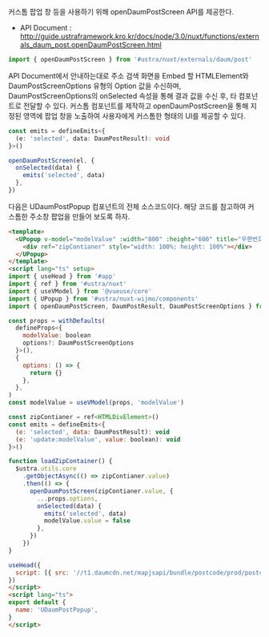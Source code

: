 커스톰 팝업 창 등을 사용하기 위해 openDaumPostScreen API를 제공한다.
- API Document : http://guide.ustraframework.kro.kr/docs/node/3.0/nuxt/functions/externals_daum_post.openDaumPostScreen.html
```typescript
import { openDaumPostScreen } from '#ustra/nuxt/externals/daum/post'
```

API Document에서 안내하는대로 주소 검색 화면을 Embed 할 HTMLElement와 DaumPostScreenOptions 유형의 Option 값을 수신하며, DaumPostScreenOptions의 onSelected 속성을 통해 결과 값을 수신 후, 타 컴포넌트로 전달할 수 있다.
커스톰 컴포넌트를 제작하고 openDaumPostScreen을 통해 지정된 영역에 팝업 창을 노출하여 사용자에게 커스톰한 형태의 UI를 제공할 수 있다.
```typescript
const emits = defineEmits<{
  (e: 'selected', data: DaumPostResult): void
}>()

openDaumPostScreen(el, {
  onSelected(data) {
    emits('selected', data)
  },
})
```
다음은 UDaumPostPopup 컴포넌트의 전체 소스코드이다. 해당 코드를 참고하여 커스톰한 주소창 팝업을 만들어 보도록 하자.
```html
<template>
  <UPopup v-model="modelValue" :width="800" :height="600" title="우편번호 조회" @shown="() => loadZipContainer()">
    <div ref="zipContianer" style="width: 100%; height: 100%"></div>
  </UPopup>
</template>
<script lang="ts" setup>
import { useHead } from '#app'
import { ref } from '#ustra/nuxt'
import { useVModel } from '@vueuse/core'
import { UPopup } from '#ustra/nuxt-wijmo/components'
import { openDaumPostScreen, DaumPostResult, DaumPostScreenOptions } from '#ustra/nuxt/externals/daum/post'

const props = withDefaults(
  defineProps<{
    modelValue: boolean
    options?: DaumPostScreenOptions
  }>(),
  {
    options: () => {
      return {}
    },
  },
)
const modelValue = useVModel(props, 'modelValue')

const zipContianer = ref<HTMLDivElement>()
const emits = defineEmits<{
  (e: 'selected', data: DaumPostResult): void
  (e: 'update:modelValue', value: boolean): void
}>()

function loadZipContainer() {
  $ustra.utils.core
    .getObjectAsync(() => zipContianer.value)
    .then(() => {
      openDaumPostScreen(zipContianer.value, {
        ...props.options,
        onSelected(data) {
          emits('selected', data)
          modelValue.value = false
        },
      })
    })
}

useHead({
  script: [{ src: '//t1.daumcdn.net/mapjsapi/bundle/postcode/prod/postcode.v2.js' }],
})
</script>
<script lang="ts">
export default {
  name: 'UDaumPostPopup',
}
</script>
```

